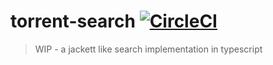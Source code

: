 # torrent-search [![CircleCI](https://circleci.com/gh/TypeCtrl/torrent-search.svg?style=svg)](https://circleci.com/gh/TypeCtrl/torrent-search)

> WIP - a jackett like search implementation in typescript

